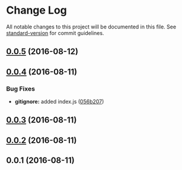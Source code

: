 # Change Log

All notable changes to this project will be documented in this file. See [standard-version](https://github.com/conventional-changelog/standard-version) for commit guidelines.

<a name="0.0.5"></a>
## [0.0.5](https://github.com/pixelass/jsx-create-element/compare/v0.0.4...v0.0.5) (2016-08-12)



<a name="0.0.4"></a>
## [0.0.4](https://github.com/pixelass/jsx-create-element/compare/v0.0.3...v0.0.4) (2016-08-11)


### Bug Fixes

* **gitignore:** added index.js ([056b207](https://github.com/pixelass/jsx-create-element/commit/056b207))



<a name="0.0.3"></a>
## [0.0.3](https://github.com/pixelass/jsx-create-element/compare/v0.0.2...v0.0.3) (2016-08-11)



<a name="0.0.2"></a>
## [0.0.2](https://github.com/pixelass/jsx-create-element/compare/v0.0.1...v0.0.2) (2016-08-11)



<a name="0.0.1"></a>
## 0.0.1 (2016-08-11)
